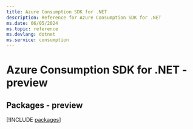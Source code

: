 ```yaml
---
title: Azure Consumption SDK for .NET
description: Reference for Azure Consumption SDK for .NET
ms.date: 06/05/2024
ms.topic: reference
ms.devlang: dotnet
ms.service: consumption
---
```

# Azure Consumption SDK for .NET - preview
## Packages - preview
[!INCLUDE [packages](consumption-index.md)]